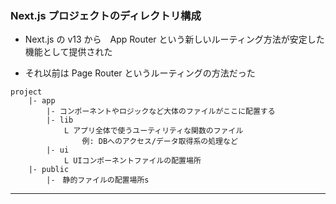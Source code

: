 ### Next.js プロジェクトのディレクトリ構成

- Next.js の v13 から　App Router という新しいルーティング方法が安定した機能として提供された

- それ以前は Page Router というルーティングの方法だった

```
project
    |- app
        |- コンポーネントやロジックなど大体のファイルがここに配置する　
        |- lib
            L アプリ全体で使うユーティリティな関数のファイル  
                例: DBへのアクセス/データ取得系の処理など
        |- ui
            L UIコンポーネントファイルの配置場所 
    |- public
        |-　静的ファイルの配置場所s
```

---
